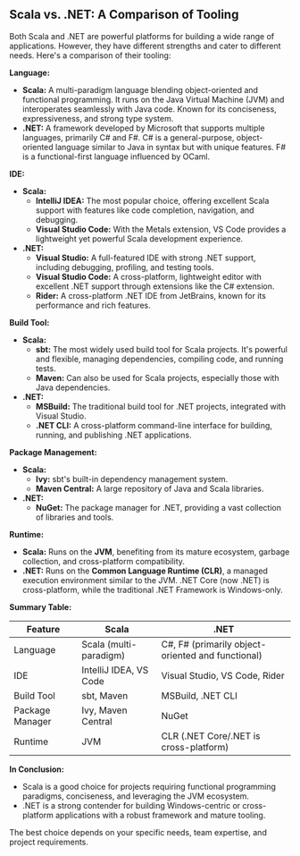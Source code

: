 ## Scala vs. .NET: A Comparison of Tooling

Both Scala and .NET are powerful platforms for building a wide range of applications. However, they have different strengths and cater to different needs. Here's a comparison of their tooling:

**Language:**

*   **Scala:** A multi-paradigm language blending object-oriented and functional programming. It runs on the Java Virtual Machine (JVM) and interoperates seamlessly with Java code. Known for its conciseness, expressiveness, and strong type system.
*   **.NET:** A framework developed by Microsoft that supports multiple languages, primarily C# and F#. C# is a general-purpose, object-oriented language similar to Java in syntax but with unique features. F# is a functional-first language influenced by OCaml.

**IDE:**

*   **Scala:**
    *   **IntelliJ IDEA:** The most popular choice, offering excellent Scala support with features like code completion, navigation, and debugging.
    *   **Visual Studio Code:** With the Metals extension, VS Code provides a lightweight yet powerful Scala development experience.
*   **.NET:**
    *   **Visual Studio:** A full-featured IDE with strong .NET support, including debugging, profiling, and testing tools.
    *   **Visual Studio Code:** A cross-platform, lightweight editor with excellent .NET support through extensions like the C# extension.
    *   **Rider:** A cross-platform .NET IDE from JetBrains, known for its performance and rich features.

**Build Tool:**

*   **Scala:**
    *   **sbt:** The most widely used build tool for Scala projects. It's powerful and flexible, managing dependencies, compiling code, and running tests.
    *   **Maven:** Can also be used for Scala projects, especially those with Java dependencies.
*   **.NET:**
    *   **MSBuild:** The traditional build tool for .NET projects, integrated with Visual Studio.
    *   **.NET CLI:** A cross-platform command-line interface for building, running, and publishing .NET applications.

**Package Management:**

*   **Scala:**
    *   **Ivy:** sbt's built-in dependency management system.
    *   **Maven Central:** A large repository of Java and Scala libraries.
*   **.NET:**
    *   **NuGet:** The package manager for .NET, providing a vast collection of libraries and tools.

**Runtime:**

*   **Scala:** Runs on the **JVM**, benefiting from its mature ecosystem, garbage collection, and cross-platform compatibility.
*   **.NET:** Runs on the **Common Language Runtime (CLR)**, a managed execution environment similar to the JVM. .NET Core (now .NET) is cross-platform, while the traditional .NET Framework is Windows-only.

**Summary Table:**

| Feature          | Scala                                     | .NET                                       |
|-----------------|-------------------------------------------|--------------------------------------------|
| Language         | Scala (multi-paradigm)                     | C#, F# (primarily object-oriented and functional) |
| IDE              | IntelliJ IDEA, VS Code                     | Visual Studio, VS Code, Rider              |
| Build Tool       | sbt, Maven                               | MSBuild, .NET CLI                           |
| Package Manager  | Ivy, Maven Central                         | NuGet                                      |
| Runtime          | JVM                                       | CLR (.NET Core/.NET is cross-platform)       |

**In Conclusion:**

*   Scala is a good choice for projects requiring functional programming paradigms, conciseness, and leveraging the JVM ecosystem.
*   .NET is a strong contender for building Windows-centric or cross-platform applications with a robust framework and mature tooling.

The best choice depends on your specific needs, team expertise, and project requirements.